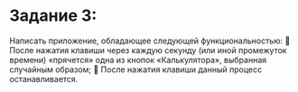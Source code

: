 # Задание 3: 
Написать приложение, обладающее следующей функциональностью:
 После нажатия клавиши <Enter> через каждую секунду (или иной 
промежуток времени) «прячется» одна из кнопок «Калькулятора», 
выбранная случайным образом;
 После нажатия клавиши <Esc> данный процесс останавливается.

